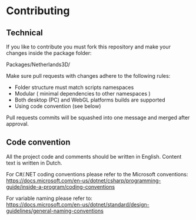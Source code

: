 # Contributing

## Technical
If you like to contribute you must fork this repository and make your changes inside the package folder:

Packages/Netherlands3D/

Make sure pull requests with changes adhere to the following rules:

- Folder structure must match scripts namespaces
- Modular ( minimal dependencies to other namespaces )
- Both desktop (PC) and WebGL platforms builds are supported
- Using code convention (see below)

Pull requests commits will be squashed into one message and merged after approval.

## Code convention
All the project code and comments should be written in English. Content text is written in Dutch.

For C#/.NET coding conventions please refer to the Microsoft conventions:<br>
https://docs.microsoft.com/en-us/dotnet/csharp/programming-guide/inside-a-program/coding-conventions

For variable naming please refer to:<br>
https://docs.microsoft.com/en-us/dotnet/standard/design-guidelines/general-naming-conventions<br>
